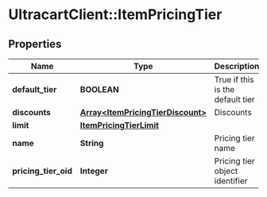 # UltracartClient::ItemPricingTier

## Properties
Name | Type | Description | Notes
------------ | ------------- | ------------- | -------------
**default_tier** | **BOOLEAN** | True if this is the default tier | [optional] 
**discounts** | [**Array&lt;ItemPricingTierDiscount&gt;**](ItemPricingTierDiscount.md) | Discounts | [optional] 
**limit** | [**ItemPricingTierLimit**](ItemPricingTierLimit.md) |  | [optional] 
**name** | **String** | Pricing tier name | [optional] 
**pricing_tier_oid** | **Integer** | Pricing tier object identifier | [optional] 



